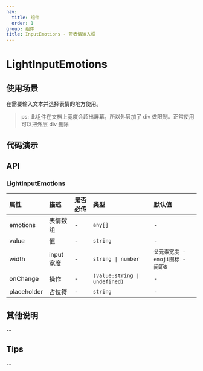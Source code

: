 ```yaml
---
nav:
  title: 组件
  order: 1
group: 组件
title: InputEmotions - 带表情输入框
---
```


# LightInputEmotions

## 使用场景

在需要输入文本并选择表情的地方使用。

> ps: 此组件在文档上宽度会超出屏幕，所以外层加了 div 做限制。正常使用可以把外层 div 删除

## 代码演示

<code src='./demo/LightInput/LightInputEmotions' title='代码'></code>

## API

### LightInputEmotions

| 属性        | 描述       | 是否必传 | 类型                          | 默认值                           |
| :---------- | :--------- | :------- | :---------------------------- | :------------------------------- |
| emotions    | 表情数组   | -        | `any[]`                       | -                                |
| value       | 值         | -        | `string`                      | -                                |
| width       | input 宽度 | -        | `string \| number`            | `父元素宽度 - emoji图标 - 间距8` |
| onChange    | 操作       | -        | `(value:string \| undefined)` | -                                |
| placeholder | 占位符     | -        | `string`                      | -                                |

## 其他说明

--

## Tips

--
